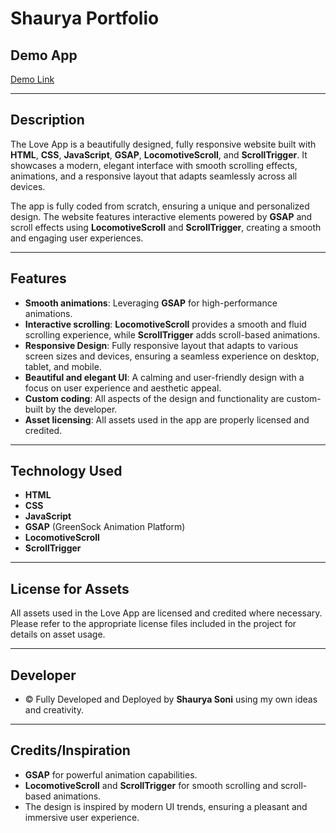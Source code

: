 # Shaurya Portfolio

## **Demo App**
[Demo Link](https://shauryasoni-portfolio.netlify.app/)

---

## **Description**

The Love App is a beautifully designed, fully responsive website built with **HTML**, **CSS**, **JavaScript**, **GSAP**, **LocomotiveScroll**, and **ScrollTrigger**. It showcases a modern, elegant interface with smooth scrolling effects, animations, and a responsive layout that adapts seamlessly across all devices.

The app is fully coded from scratch, ensuring a unique and personalized design. The website features interactive elements powered by **GSAP** and scroll effects using **LocomotiveScroll** and **ScrollTrigger**, creating a smooth and engaging user experiences.

---

## **Features**

- **Smooth animations**: Leveraging **GSAP** for high-performance animations.
- **Interactive scrolling**: **LocomotiveScroll** provides a smooth and fluid scrolling experience, while **ScrollTrigger** adds scroll-based animations.
- **Responsive Design**: Fully responsive layout that adapts to various screen sizes and devices, ensuring a seamless experience on desktop, tablet, and mobile.
- **Beautiful and elegant UI**: A calming and user-friendly design with a focus on user experience and aesthetic appeal.
- **Custom coding**: All aspects of the design and functionality are custom-built by the developer.
- **Asset licensing**: All assets used in the app are properly licensed and credited.

---

## **Technology Used**

- **HTML**
- **CSS**
- **JavaScript**
- **GSAP** (GreenSock Animation Platform)
- **LocomotiveScroll**
- **ScrollTrigger**

---

## **License for Assets**

All assets used in the Love App are licensed and credited where necessary. Please refer to the appropriate license files included in the project for details on asset usage.

---

## **Developer**

- © Fully Developed and Deployed by **Shaurya Soni** using my own ideas and creativity.

---

## **Credits/Inspiration**

- **GSAP** for powerful animation capabilities.
- **LocomotiveScroll** and **ScrollTrigger** for smooth scrolling and scroll-based animations.
- The design is inspired by modern UI trends, ensuring a pleasant and immersive user experience.
